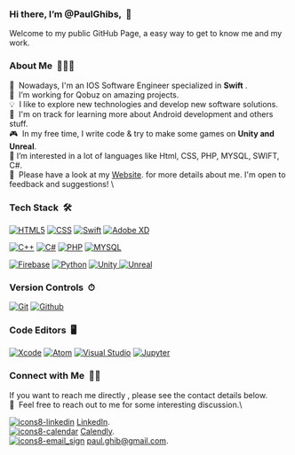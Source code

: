 ###   Hi there, I’m @PaulGhibs, &nbsp;👋
Welcome to my public GitHub Page, a easy way to get to know me and my work.


###   About Me &nbsp;👨🏻‍💻
📱 &nbsp;Nowadays, I'm an IOS Software Engineer specialized in **Swift** .\
💼 &nbsp;I’m working for Qobuz on amazing projects.\
💡 &nbsp;I like to explore new technologies and develop new software solutions.\
🌱 &nbsp;I'm on track for learning more about Android development and others stuff.\
🎮 &nbsp;In my free time, I write code & try to make some games on **Unity and Unreal**.\
👀 I’m interested in a lot of languages like Html, CSS, PHP, MYSQL, SWIFT, C#.\
📄 &nbsp;Please have a look at my [Website](https://pauls-g.webflow.io/). for more details about me. I'm open to feedback and suggestions! \


###   Tech Stack &nbsp;🛠
[![HTML5](https://img.shields.io/badge/html5-%23E34F26.svg?style=for-the-badge&logo=html5&logoColor=white)](#)
[![CSS](https://img.shields.io/badge/css3%20-%231572B6.svg?&style=for-the-badge&logo=css3&logoColor=white)](#)
[![Swift](https://img.shields.io/badge/swift-%23FA7343.svg?&style=for-the-badge&logo=swift&logoColor=white)](#)
[![Adobe XD](https://img.shields.io/badge/adobe%20xd%20-%23FF26BE.svg?&style=for-the-badge&logo=adobe%20xd&logoColor=white)](#)

[![C++](https://img.shields.io/badge/c++-%2300599C.svg?style=for-the-badge&logo=c%2B%2B&logoColor=white)](#)
[![C#](https://img.shields.io/badge/c%23-%23239120.svg?style=for-the-badge&logo=c-sharp&logoColor=white)](#)
[![PHP](https://img.shields.io/badge/php-%23777BB4.svg?style=for-the-badge&logo=php&logoColor=white)](#)
[![MYSQL](https://img.shields.io/badge/mysql-%2300f.svg?&style=for-the-badge&logo=mysql&logoColor=white)](#)

[![Firebase](https://img.shields.io/badge/firebase%20-%23039BE5.svg?&style=for-the-badge&logo=firebase)](#)
[![Python](https://img.shields.io/badge/python%20-%2314354C.svg?&style=for-the-badge&logo=python&logoColor=white)](#)
[![Unity](https://img.shields.io/badge/unity%20-%23000000.svg?&style=for-the-badge&logo=unity&logoColor=white) ](#)
[![Unreal](https://img.shields.io/badge/unreal%20engine%20-%23313131.svg?&style=for-the-badge&logo=unreal%20engine&logoColor=white)](#)

###   Version Controls &nbsp;⏱
[![Git](https://img.shields.io/badge/git%20-%23F05033.svg?&style=for-the-badge&logo=git&logoColor=white)](#)
[![Github](https://img.shields.io/badge/github%20-%23121011.svg?&style=for-the-badge&logo=github&logoColor=white)](#)


###   Code Editors &nbsp;🖥️
[![Xcode](https://img.shields.io/badge/Xcode-%231DA1F2.svg?style=for-the-badge&logo=xcode&logoColor=white)](#)
[![Atom](https://img.shields.io/badge/Atom%20-%236DB33F.svg?&style=for-the-badge&logo=atom&logoColor=white)](#)
[![Visual Studio](https://img.shields.io/badge/Visual%20Studio-5C2D91.svg?style=for-the-badge&logo=visual-studio&logoColor=white)](#)
[![Jupyter](https://img.shields.io/badge/Jupyter%20-%23F37626.svg?&style=for-the-badge&logo=Jupyter&logoColor=white)](#)



###   Connect with Me &nbsp;🤝🏻
If you want to reach me directly , please see the contact details below.\
💬 &nbsp;Feel free to reach out to me for some interesting discussion.\
	
 [![icons8-linkedin](https://user-images.githubusercontent.com/7050604/158859083-1894a631-594b-4d6c-83e0-7a931b8b59df.png)](#) [LinkedIn](https://www.linkedin.com/in/paul-ghibeaux-8a00a776/).\
[ ![icons8-calendar](https://user-images.githubusercontent.com/7050604/158859312-0594983a-7eaf-4a84-8b94-1691111a4dc8.png)](#) [Calendly](https://calendly.com/paul-ghibeaux/30min).\
[![icons8-email_sign](https://user-images.githubusercontent.com/7050604/158859591-c897202b-b50b-488f-a863-4af09c1443a8.png)](#) paul.ghib@gmail.com.
